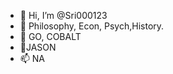 - 👋 Hi, I’m @Sri000123
- 👀 Philosophy, Econ, Psych,History. 
- 🌱 GO, COBALT
- 💞️JASON
- 📫 NA

<!---
Sri000123/Sri000123 is a ✨ special ✨ repository because its `README.md` (this file) appears on your GitHub profile.
You can click the Preview link to take a look at your changes.
--->
